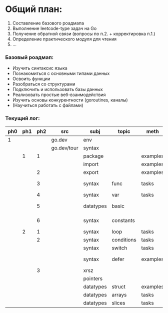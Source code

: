 # Общий план:
1. Составление базового роадмапа
2. Выполнение leetcode-type задач на Go
3. Получение обратной связи (вопросы по п.2. + корректировка п.1.)
4. Определение практического модуля для чтения
5. ...

### Базовый роадмап:
- Изучить синтаксис языка
- Познакомиться с основными типами данных
- Освоить функции
- Разобраться со структурами
- Подключить и использовать базы данных
- Реализовать простые веб-взаимодействия
- Изучить основы конкурентности (goroutines, каналы)
- (Научиться работать с файлами)

### Текущий лог:

| ph0 | ph1 | ph2 | src         | subj      | topic      | meth     | res    | link                                              |
|-----|-----|-----| ----------- |-----------|------------|----------|--------|---------------------------------------------------|
| 1   |     |     | go.dev      | env       |            |          | ok     |                                                   |
|     |     |     | go.dev/tour | syntax    |            |          |        |                                                   |
|     | 1   | 1   |             | package   |            | examples | ?      | [1.1](./tour/1_basics/1_hello.md)                 |
|     |     |     |             | import    |            | examples | ?      | [1.1](./tour/1_basics/1_hello.md)                 |
|     |     | 2   |             | export    |            | examples | ?      | [1.1](./tour/1_basics/1_hello.md)                 |
|     |     | 3   |             | syntax    | func       | tasks    | ok + ? | [1.3.](./tour/1_basics/3_func/main.go)            |
|     |     | 4   |             | syntax    | var        | tasks    | ok     |                                                   |
|     |     | 5   |             | datatypes | basic      |          | ok + ? | [1.5.](./tour/1_basics/5_basic_datatypes/main.go) |
|     |     | 6   |             | syntax    | constants  |          | ok + ? | [1.6.](./tour/1_basics/6_const/main.go)           |
|     | 2   | 1   |             | syntax    | loop       | tasks    | ok     |                                                   |
|     |     | 2   |             | syntax    | conditions | tasks    | ok     |                                                   |
|     |     |     |             | syntax    | switch     | tasks    | ok     |                                                   |
|     |     |     |             | syntax    | defer      | examples | ok + ? | [2.2.](./tour/2_flowcontrol/2_if/main.go)         |
|     |     | 3   |             | xrsz      |            |          | ok     |                                                   |
|     |     |     |             | pointers  |            |          | ?      |                                                   |
|     |     |     |             | datatypes | struct     | examples | ok     |                                                   |
|     |     |     |             | datatypes | arrays     | tasks    | ok     |                                                   |
|     |     |     |             | datatypes | slices     | tasks    | ok     |                                                   |

